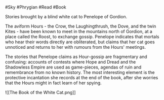 #Sky #Phrygian #Read #Book 

Stories brought by a blind white cat to Penelope of Gordion.

The aviform Hours - the Crow, the Laughingthrush, the Dove, and the twin Kites - have been known to meet in the mountains north of Gordion, at a place called the Roost, to exchange gossip. Penelope indicates that mortals who hear their words directly are obliterated, but claims that her cat goes unnoticed and returns to her with rumours from the Hours' meetings.

The stories that Penelope claims as Hour-gossip are fragmentary and confusing: accounts of contests where Hope and Dread and the Shadowless Empire are used as game-pieces, agendas of ruin and remembrance from no known history. The most interesting element is the protective incantation she records at the end of the book, after she worries that the Hours might in fact learn of her spying.

![[The Book of the White Cat.png]]
